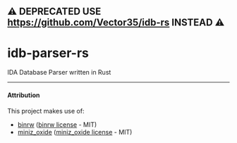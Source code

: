## :warning: DEPRECATED USE https://github.com/Vector35/idb-rs INSTEAD :warning:

# idb-parser-rs
IDA Database Parser written in Rust

---

 #### Attribution

 This project makes use of:
   - [binrw] ([binrw license] - MIT)
   - [miniz_oxide] ([miniz_oxide license] - MIT)

 [binrw]: https://github.com/jam1garner/binrw
 [binrw license]: https://github.com/jam1garner/binrw/blob/master/LICENSE
 [miniz_oxide]: https://github.com/Frommi/miniz_oxide/tree/master/miniz_oxide
 [miniz_oxide license]: https://github.com/Frommi/miniz_oxide/blob/master/LICENSE-MIT.md
